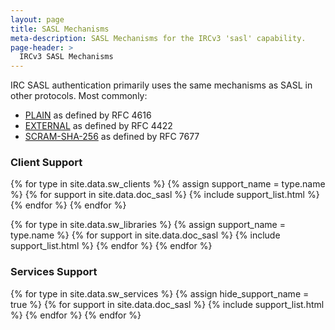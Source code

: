 ```yaml
---
layout: page
title: SASL Mechanisms
meta-description: SASL Mechanisms for the IRCv3 'sasl' capability.
page-header: >
  IRCv3 SASL Mechanisms
---
```

IRC SASL authentication primarily uses the same mechanisms as SASL in other protocols. Most commonly:

* [PLAIN](https://tools.ietf.org/search/rfc4616) as defined by RFC 4616
* [EXTERNAL](https://tools.ietf.org/html/rfc4422#appendix-A) as defined by RFC 4422
* [SCRAM-SHA-256](https://tools.ietf.org/html/rfc7677) as defined by RFC 7677

### Client Support

{% for type in site.data.sw_clients %}
{% assign support_name = type.name %}
{% for support in site.data.doc_sasl %}
{% include support_list.html %}
{% endfor %}
{% endfor %}

{% for type in site.data.sw_libraries %}
{% assign support_name = type.name %}
{% for support in site.data.doc_sasl %}
{% include support_list.html %}
{% endfor %}
{% endfor %}

### Services Support

{% for type in site.data.sw_services %}
{% assign hide_support_name = true %}
{% for support in site.data.doc_sasl %}
{% include support_list.html %}
{% endfor %}
{% endfor %}
